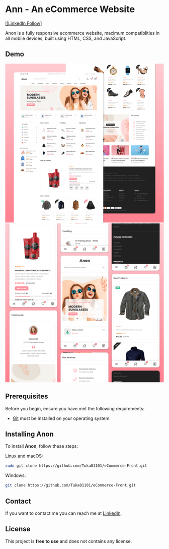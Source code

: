 # Ann - An eCommerce Website

[![LinkedIn Follow]](https://www.linkedin.com/in/jhonatan-correa-6815181b0/)


Anon is a fully responsive ecommerce website, maximum compatiblities in all mobile devices, built using HTML, CSS, and JavaScript.

## Demo

![Anon Desktop Demo](./website-demo-image/desktop.png "Desktop Demo")
![Anon Mobile Demo](./website-demo-image/mobile.png "Mobile Demo")

## Prerequisites

Before you begin, ensure you have met the following requirements:

* [Git](https://git-scm.com/downloads "Download Git") must be installed on your operating system.

## Installing Anon

To install **Anon**, follow these steps:

Linux and macOS:

```bash
sudo git clone https://github.com/Tuka01101/eCommerce-Front.git
```

Windows:

```bash
git clone https://github.com/Tuka01101/eCommerce-Front.git
```

## Contact

If you want to contact me you can reach me at [LinkedIn](https://www.linkedin.com/in/jhonatan-correa-6815181b0/).

## License

This project is **free to use** and does not contains any license.
